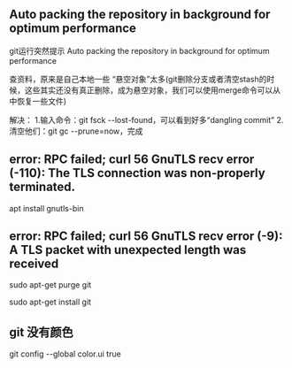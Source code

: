 

## Auto packing the repository in background for optimum performance

git运行突然提示 
Auto packing the repository in background for optimum performance

查资料，原来是自己本地一些 “悬空对象”太多(git删除分支或者清空stash的时候，这些其实还没有真正删除，成为悬空对象，我们可以使用merge命令可以从中恢复一些文件)

解决： 
1.输入命令：git fsck --lost-found，可以看到好多“dangling commit” 
2.清空他们：git gc --prune=now，完成



## error: RPC failed; curl 56 GnuTLS recv error (-110): The TLS connection was non-properly terminated.

apt install gnutls-bin

## error: RPC failed; curl 56 GnuTLS recv error (-9): A TLS packet with unexpected length was received

sudo apt-get purge git

sudo apt-get install git

## git 没有颜色

git config --global color.ui true